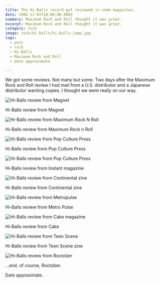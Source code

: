 ```yaml
---
title: The Hi-Balls record got reviewed in some magazines.
date: 1996-11-01T16:00:00.000Z
summary: Maximum Rock and Roll thought it was great.
excerpt: Maximum Rock and Roll thought it was great.
category: rock
image: rock/hi-balls/hi-balls-jump.jpg
tags:
  - post 
  - rock
  - Hi-Balls
  - Maximum Rock and Roll
  - date approximate

---
```


We got some reviews. Not many but some. Two days after the Maximum Rock and Roll review I had mail from a U.S. distributor and a Japanese distributor wanting copies. I thought we were really on our way.

![Hi-Balls review from Magnet](/static/img/rock/hi-balls/hi-balls-magnet.jpg)
<figcaption>Hi-Balls review from Magnet</figcaption>

![Hi-Balls review from Maximum Rock N Roll](/static/img/rock/hi-balls/hi-balls-mrr.jpg)
<figcaption>Hi-Balls review from Maximum Rock n Roll</figcaption>

![Hi-Balls review from Pop Culture Press](/static/img/rock/hi-balls/hi-balls-pcp.jpg)
<figcaption>Hi-Balls review from Pop Culture Press</figcaption>

![Hi-Balls review from Pop Culture Press](/static/img/rock/hi-balls/hi-balls-instantrev.jpg)
<figcaption>Hi-Balls review from Instant magazine</figcaption>

![Hi-Balls review from Continental zine](/static/img/rock/hi-balls/hi-balls-continental.jpg)
<figcaption>Hi-Balls review from Continental zine</figcaption>

![Hi-Balls review from Metropulse](/static/img/rock/hi-balls/hi-balls-eyeon.jpg)
<figcaption>Hi-Balls review from Metro Pulse</figcaption>

![Hi-Balls review from Cake magazine](/static/img/rock/hi-balls/hi-balls-cake.jpg)
<figcaption>Hi-Balls review from Cake</figcaption>

![Hi-Balls review from Teen Scene](/static/img/rock/hi-balls/hi-balls-teenscene.jpg)
<figcaption>Hi-Balls review from Teen Scene zine</figcaption>

![Hi-Balls review from Roctober](/static/img/rock/hi-balls/hi-balls-roctober.jpg)
<figcaption>...and, of course, Roctober.</figcaption>

Date approximate.